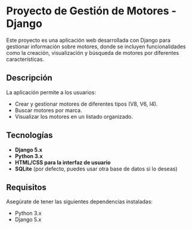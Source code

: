 # Proyecto de Gestión de Motores - Django

Este proyecto es una aplicación web desarrollada con Django para gestionar información sobre motores, donde se incluyen funcionalidades como la creación, visualización y búsqueda de motores por diferentes características.

## Descripción

La aplicación permite a los usuarios:
- Crear y gestionar motores de diferentes tipos (V8, V6, I4).
- Buscar motores por marca.
- Visualizar los motores en un listado organizado.

## Tecnologías

- **Django 5.x**
- **Python 3.x**
- **HTML/CSS para la interfaz de usuario**
- **SQLite** (por defecto, puedes usar otra base de datos si lo deseas)

## Requisitos

Asegúrate de tener las siguientes dependencias instaladas:

- Python 3.x
- Django 5.x
